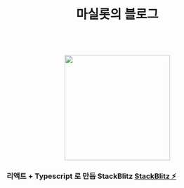 <h1 align='center'>
  마실롯의 블로그
</h1>
<br/>
<h1 align='center'>
  <img src='https://cdn.discordapp.com/avatars/780771337332981780/0feaddbc0e34d1d00e4f2daa39b7abf6.png?size=1024' style="width: 25vw; min-width: 300px;" />
</h1>
<h3>
  리액트 + Typescript 로 만듬
  StackBlitz
  <a href="stackblitz.com/edit/react-ts-h2nta9">StackBlitz ⚡️</a>
</h3>
